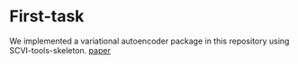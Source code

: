 # First-task


We implemented a variational autoencoder package in this repository using SCVI-tools-skeleton. 
[paper](https://www.nature.com/articles/s41592-018-0229-2)

